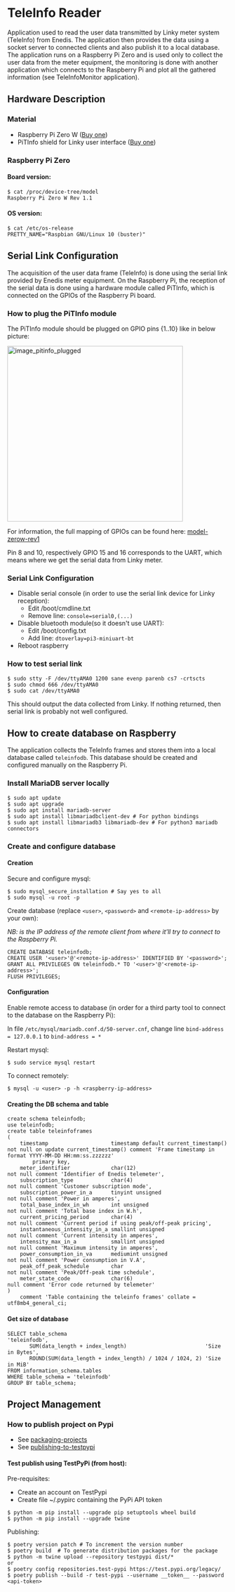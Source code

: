 # TeleInfo Reader

Application used to read the user data transmitted by Linky meter system (TeleInfo) from Enedis. The application then
provides the data using a socket server to connected clients and also publish it to a local database. The application
runs on a Raspberry Pi Zero and is used only to collect the user data from the meter equipment, the monitoring is done
with another application which connects to the Raspberry Pi and plot all the gathered information (see TeleInfoMonitor
application).

## Hardware Description

### Material

* Raspberry Pi Zero
  W ([Buy one](https://www.kubii.fr/les-cartes-raspberry-pi/1851-raspberry-pi-zero-w-kubii-3272496006997.html))
* PiTInfo shield for Linky user
  interface ([Buy one](https://www.tindie.com/products/Hallard/pitinfo/))

### Raspberry Pi Zero

#### Board version:

```shell
$ cat /proc/device-tree/model
Raspberry Pi Zero W Rev 1.1
```

#### OS version:

```shell
$ cat /etc/os-release
PRETTY_NAME="Raspbian GNU/Linux 10 (buster)"
```

## Serial Link Configuration

The acquisition of the user data frame (TeleInfo) is done using the serial link provided by Enedis meter equipment. On
the Raspberry Pi, the reception of the serial data is done using a hardware module called PiTInfo, which is connected on
the GPIOs of the Raspberry Pi board.

### How to plug the PiTInfo module

The PiTInfo module should be plugged on GPIO pins {1..10} like in below picture:

<img src="https://www.jonathandupre.fr/images/articles/2018/208/08.jpg" alt="image_pitinfo_plugged" style="width:400px;"/>

For information, the full mapping of GPIOs can be found here:
[model-zerow-rev1](https://pi4j.com/1.2/pins/model-zerow-rev1.html)

Pin 8 and 10, respectively GPIO 15 and 16 corresponds to the UART, which means where we get the serial data from Linky
meter.

### Serial Link Configuration

* Disable serial console (in order to use the serial link device for Linky reception):
    - Edit /boot/cmdline.txt
    - Remove line: `console=serial0,(...)`
* Disable bluetooth module(so it doesn't use UART):
    - Edit /boot/config.txt
    - Add line: `dtoverlay=pi3-miniuart-bt`
* Reboot raspberry

### How to test serial link

```shell
$ sudo stty -F /dev/ttyAMA0 1200 sane evenp parenb cs7 -crtscts
$ sudo chmod 666 /dev/ttyAMA0
$ sudo cat /dev/ttyAMA0
```

This should output the data collected from Linky. If nothing returned, then serial link is probably not well configured.

## How to create database on Raspberry

The application collects the TeleInfo frames and stores them into a local database called `teleinfodb`. This database
should be created and configured manually on the Raspberry Pi.

### Install MariaDB server locally

```shell
$ sudo apt update
$ sudo apt upgrade
$ sudo apt install mariadb-server
$ sudo apt install libmariadbclient-dev # For python bindings
$ sudo apt install libmariadb3 libmariadb-dev # For python3 mariadb connectors
```

### Create and configure database

#### Creation

Secure and configure mysql:

```shell
$ sudo mysql_secure_installation # Say yes to all
$ sudo mysql -u root -p
```

Create database (replace `<user>`, `<password>` and `<remote-ip-address>` by your own):

<i>NB: <remote-ip-address> is the IP address of the remote client from where it'll try to connect to the Raspberry
Pi.</i>

```mariadb
CREATE DATABASE teleinfodb;
CREATE USER '<user>'@'<remote-ip-address>' IDENTIFIED BY '<password>';
GRANT ALL PRIVILEGES ON teleinfodb.* TO '<user>'@'<remote-ip-address>';
FLUSH PRIVILEGES;
```

#### Configuration

Enable remote access to database (in order for a third party tool to connect to the database on the Raspberry Pi):

In file `/etc/mysql/mariadb.conf.d/50-server.cnf`, change line `bind-address = 127.0.0.1` to `bind-address = *`

Restart mysql:

```shell
$ sudo service mysql restart
```

To connect remotely:

```shell
$ mysql -u <user> -p -h <raspberry-ip-address>
```

#### Creating the DB schema and table

```mariadb
create schema teleinfodb;
use teleinfodb;
create table teleinfoframes
(
    timestamp                    timestamp default current_timestamp() not null on update current_timestamp() comment 'Frame timestamp in format YYYY-MM-DD HH:mm:ss.zzzzzz'
        primary key,
    meter_identifier             char(12)                              not null comment 'Identifier of Enedis telemeter',
    subscription_type            char(4)                               not null comment 'Customer subscription mode',
    subscription_power_in_a      tinyint unsigned                      not null comment 'Power in amperes',
    total_base_index_in_wh       int unsigned                          not null comment 'Total base index in W.h',
    current_pricing_period       char(4)                               not null comment 'Current period if using peak/off-peak pricing',
    instantaneous_intensity_in_a smallint unsigned                     not null comment 'Current intensity in amperes',
    intensity_max_in_a           smallint unsigned                     not null comment 'Maximum intensity in amperes',
    power_consumption_in_va      mediumint unsigned                    not null comment 'Power consumption in V.A',
    peak_off_peak_schedule       char                                  not null comment 'Peak/Off-peak time schedule',
    meter_state_code             char(6)                               null comment 'Error code returned by telemeter'
)
    comment 'Table containing the teleinfo frames' collate = utf8mb4_general_ci;
```

#### Get size of database

```mariadb
SELECT table_schema                                            'teleinfodb',
       SUM(data_length + index_length)                         'Size in Bytes',
       ROUND(SUM(data_length + index_length) / 1024 / 1024, 2) 'Size in MiB'
FROM information_schema.tables
WHERE table_schema = 'teleinfodb'
GROUP BY table_schema;
```

## Project Management

### How to publish project on Pypi

- See [packaging-projects](https://packaging.python.org/en/latest/tutorials/packaging-projects/)
- See [publishing-to-testpypi](https://py-pkgs.org/03-how-to-package-a-python#publishing-to-testpypi)

#### Test publish using TestPyPi (from host):

Pre-requisites:

* Create an account on TestPypi
* Create file ~/.pypirc containing the PyPi API token

```shell
$ python -m pip install --upgrade pip setuptools wheel build
$ python -m pip install --upgrade twine
```

Publishing:

```shell
$ poetry version patch # To increment the version number
$ poetry build  # To generate distribution packages for the package
$ python -m twine upload --repository testpypi dist/*
or
$ poetry config repositories.test-pypi https://test.pypi.org/legacy/
$ poetry publish --build -r test-pypi --username __token__ --password <api-token>
```
